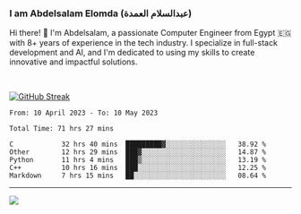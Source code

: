 ### I am Abdelsalam Elomda (عبدالسلام العمدة)

Hi there! 👋 I'm Abdelsalam, a passionate Computer Engineer from Egypt 🇪🇬 with 8+ years of experience in the tech industry. I specialize in full-stack development and AI, and I'm dedicated to using my skills to create innovative and impactful solutions.

<br />

[![GitHub Streak](https://streak-stats.demolab.com?user=whitefish-mm&theme=vue&hide_border=true)](https://git.io/streak-stats)

<!--START_SECTION:waka-->

```text
From: 10 April 2023 - To: 10 May 2023

Total Time: 71 hrs 27 mins

C            32 hrs 40 mins  █████████▓░░░░░░░░░░░░░░░   38.92 %
Other        12 hrs 29 mins  ███▓░░░░░░░░░░░░░░░░░░░░░   14.87 %
Python       11 hrs 4 mins   ███▒░░░░░░░░░░░░░░░░░░░░░   13.19 %
C++          10 hrs 16 mins  ███░░░░░░░░░░░░░░░░░░░░░░   12.25 %
Markdown     7 hrs 15 mins   ██░░░░░░░░░░░░░░░░░░░░░░░   08.64 %
```

<!--END_SECTION:waka-->

---

<img align="left" src="https://github-readme-stats.vercel.app/api?username=whitefish-mm&theme=transparent&layout=compact&count_private=true&show_icons=true&hide_border=true"/>

<br />
